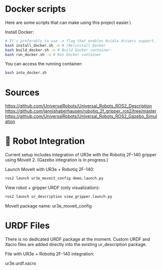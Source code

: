 # Docker scripts
Here are some scripts that can make using this project easier.\

Install Docker:

```bash 
# It's preferably to use -n flag that enables Nvidia drivers support.
bash install_docker.sh -n # (Re)install Docker
bash build_docker.sh -n # Build Docker container:
bash run_docker.sh -n # Run Docker container
```

You can access the running container:
```bash
bash into_docker.sh
```

# Sources 

https://github.com/UniversalRobots/Universal_Robots_ROS2_Description
https://github.com/jannishaberhausen/robotiq_2f_gripper_ros2/tree/master
https://github.com/UniversalRobots/Universal_Robots_ROS2_Gazebo_Simulation


# 🤖 Robot Integration
Current setup includes integration of UR3e with the Robotiq 2F-140 gripper using MoveIt 2. (Gazebo integration is in progress.)

Launch MoveIt with UR3e + Robotiq 2F-140:

```bash
ros2 launch ur3e_moveit_config demo.launch.py
```
View robot + gripper URDF (only visualization):
```bash
ros2 launch ur_description view_gripper.launch.py
```
MoveIt package name: ur3e_moveit_config

# URDF Files
There is no dedicated URDF package at the moment. Custom URDF and Xacro files are added directly into the existing ur_description package.


File with UR3e + Robotiq 2F-140 integration:

ur3e.urdf.xacro



